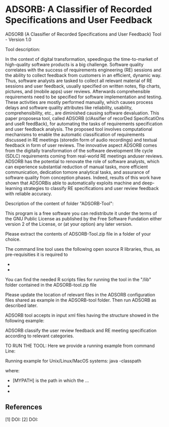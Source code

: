 # ADSORB: A Classifier of Recorded Specifications and User Feedback

ADSORB (A Classifier of Recorded Specifications and User Feedback) Tool - Version 1.0

Tool description:

In  the  context  of  digital  transformation,  speedingup  the  time-to-market  of  high-quality  software  products  is  a big  challenge.  Software  quality  correlates  with  the  success  of requirements engineering (RE) sessions and the ability to collect feedback  from  customers  in  an  efficient,  dynamic  way.  Thus, software  analysts  are  tasked  to  collect  all  relevant  material  of RE  sessions  and  user  feedback,  usually  specified  on  written notes,   flip   charts,   pictures,   and   (mobile   apps)   user   reviews. Afterwards comprehensible requirements need to be specified for software implementation and testing. These activities are mostly performed  manually,  which  causes  process  delays  and  software quality attributes like reliability, usability, comprehensibility, etc., are diminished causing software devaluation. This paper proposesa   tool,   called ADSORB (clAssifier   of   recorDed SpecificatiOns and  useR feedBack),  for  automating  the  tasks  of  requirements specification   and   user   feedback   analysis.   The   proposed   tool involves   computational   mechanisms   to   enable   the   automatic classification  of  requirements  discussed  in  RE  meetings  (storedin  form  of  audio  recordings)  and  textual  feedback  in  form  of user  reviews.  The  innovative  aspect ADSORB comes  from  the digitally  transformation  of  the  software  development  life  cycle (SDLC) requirements coming from real-world RE meetings anduser  reviews. ADSORB has  the  potential  to  renovate  the  role  of software  analysts,  which  can  experience  substantial  reduction of  manual  tasks,  more  efficient  communication,  dedication  tomore  analytical  tasks,  and  assurance  of  software  quality  from conception phases. Indeed, results of this work have shown that ADSORBis  able  to  automatically  exploits  machine  and  deep-learning  strategies  to  classify  RE  specifications  and  user  review feedback  with  reliable  accuracy.

Description of the content of folder "ADSORB-Tool":

This program is a free software you can redistribute it under the terms of the GNU Public License
as published by the Free Software Fundation either version 2 of the License, or (at your option)
any later version.

Please extract the contents of ADSORB-Tool.zip file in a folder of your choice.

The command line tool uses the following open source R libraries, thus, as pre-requisities it is required to
- <TO BE COMPLETED>
- <TO BE COMPLETED>

You can find the needed R scripts files for running the tool in the "/lib" folder contained in the ADSORB-tool.zip file

Please update the location of relevant files in the ADSORB configuration files shared as example in the ADSORB-tool folder. 
Then run ADSORB as described later.

ADSORB tool accepts in input xml files having the structure showed
in the following example:

<EXAMPLE TO BE ADDED>

ADSORB classify the user review feedback and RE meeting specification according to relevant categories.  


TO RUN THE TOOL:
Here we provide a running example from command Line:

Running example for Unix/Linux/MacOS systems:
java -classpath <TO BE COMPLETED>

where:
  - [MYPATH] is the path in which the ...  
  - <TO BE COMPLETED>
  - <TO BE COMPLETED>
  
## References
[1] <TO BE COMPLETED>
 DOI: <TO BE COMPLETED>
[2] <TO BE COMPLETED>
 DOI: <TO BE COMPLETED>

